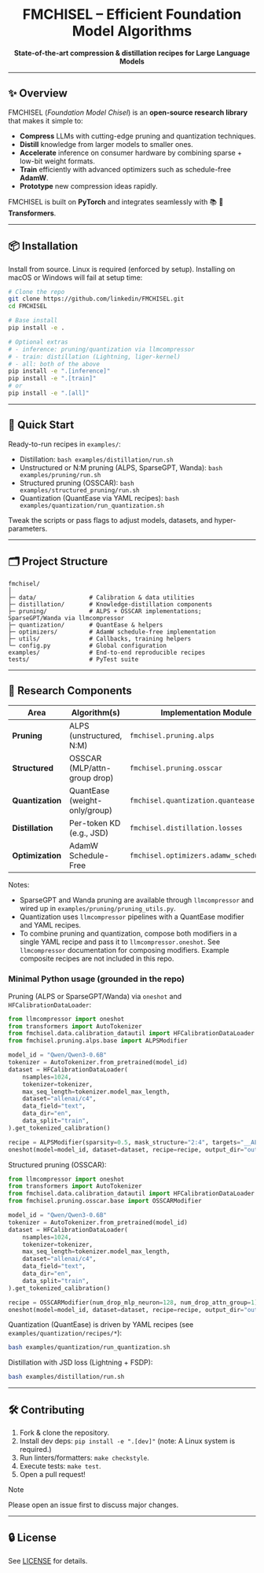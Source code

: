 <!-- PROJECT TITLE & BADGES -->
<h1 align="center">FMCHISEL – Efficient Foundation Model Algorithms</h1>

<p align="center">
  <b>State-of-the-art compression & distillation recipes for Large Language Models</b><br/>
</p>

---

## ✨ Overview

FMCHISEL (_Foundation&nbsp;Model&nbsp;Chisel_) is an **open-source research library** that makes it simple to:

* **Compress** LLMs with cutting-edge pruning and quantization techniques.
* **Distill** knowledge from larger models to smaller ones.
* **Accelerate** inference on consumer hardware by combining sparse + low-bit weight formats.
* **Train** efficiently with advanced optimizers such as schedule-free **AdamW**.
* **Prototype** new compression ideas rapidly.

FMCHISEL is built on **PyTorch** and integrates seamlessly with 📚 **🤗 Transformers**.

---

## 📦 Installation

Install from source. Linux is required (enforced by setup). Installing on macOS or Windows will fail at setup time:

```bash
# Clone the repo
git clone https://github.com/linkedin/FMCHISEL.git
cd FMCHISEL

# Base install
pip install -e .

# Optional extras
# - inference: pruning/quantization via llmcompressor
# - train: distillation (Lightning, liger-kernel)
# - all: both of the above
pip install -e ".[inference]"
pip install -e ".[train]"
# or
pip install -e ".[all]"
```

---

## 🚀 Quick Start

Ready-to-run recipes in `examples/`:

- Distillation: `bash examples/distillation/run.sh`
- Unstructured or N:M pruning (ALPS, SparseGPT, Wanda): `bash examples/pruning/run.sh`
- Structured pruning (OSSCAR): `bash examples/structured_pruning/run.sh`
- Quantization (QuantEase via YAML recipes): `bash examples/quantization/run_quantization.sh`

Tweak the scripts or pass flags to adjust models, datasets, and hyper-parameters.

---

## 🗂️ Project Structure

```
fmchisel/
│
├─ data/               # Calibration & data utilities
├─ distillation/       # Knowledge-distillation components
├─ pruning/            # ALPS + OSSCAR implementations; SparseGPT/Wanda via llmcompressor
├─ quantization/       # QuantEase & helpers
├─ optimizers/         # AdamW schedule-free implementation
├─ utils/              # Callbacks, training helpers
└─ config.py           # Global configuration
examples/              # End-to-end reproducible recipes
tests/                 # PyTest suite
```

---

## 🧪 Research Components

| Area             | Algorithm(s)                  | Implementation Module |
|------------------|-------------------------------|-----------------------|
| **Pruning**      | ALPS (unstructured, N:M)      | `fmchisel.pruning.alps` |
| **Structured**   | OSSCAR (MLP/attn-group drop)  | `fmchisel.pruning.osscar` |
| **Quantization** | QuantEase (weight-only/group) | `fmchisel.quantization.quantease` |
| **Distillation** | Per-token KD (e.g., JSD)      | `fmchisel.distillation.losses` |
| **Optimization** | AdamW Schedule-Free           | `fmchisel.optimizers.adamw_schedulefree` |

Notes:
- SparseGPT and Wanda pruning are available through `llmcompressor` and wired up in `examples/pruning/pruning_utils.py`.
- Quantization uses `llmcompressor` pipelines with a QuantEase modifier and YAML recipes.
 - To combine pruning and quantization, compose both modifiers in a single YAML recipe and pass it to `llmcompressor.oneshot`. See `llmcompressor` documentation for composing modifiers. Example composite recipes are not included in this repo.

### Minimal Python usage (grounded in the repo)

Pruning (ALPS or SparseGPT/Wanda) via `oneshot` and `HFCalibrationDataLoader`:

```python
from llmcompressor import oneshot
from transformers import AutoTokenizer
from fmchisel.data.calibration_datautil import HFCalibrationDataLoader
from fmchisel.pruning.alps.base import ALPSModifier

model_id = "Qwen/Qwen3-0.6B"
tokenizer = AutoTokenizer.from_pretrained(model_id)
dataset = HFCalibrationDataLoader(
    nsamples=1024,
    tokenizer=tokenizer,
    max_seq_length=tokenizer.model_max_length,
    dataset="allenai/c4",
    data_field="text",
    data_dir="en",
    data_split="train",
).get_tokenized_calibration()

recipe = ALPSModifier(sparsity=0.5, mask_structure="2:4", targets="__ALL_PRUNABLE__")
oneshot(model=model_id, dataset=dataset, recipe=recipe, output_dir="out/pruned")
```

Structured pruning (OSSCAR):

```python
from llmcompressor import oneshot
from transformers import AutoTokenizer
from fmchisel.data.calibration_datautil import HFCalibrationDataLoader
from fmchisel.pruning.osscar.base import OSSCARModifier

model_id = "Qwen/Qwen3-0.6B"
tokenizer = AutoTokenizer.from_pretrained(model_id)
dataset = HFCalibrationDataLoader(
    nsamples=1024,
    tokenizer=tokenizer,
    max_seq_length=tokenizer.model_max_length,
    dataset="allenai/c4",
    data_field="text",
    data_dir="en",
    data_split="train",
).get_tokenized_calibration()

recipe = OSSCARModifier(num_drop_mlp_neuron=128, num_drop_attn_group=1)
oneshot(model=model_id, dataset=dataset, recipe=recipe, output_dir="out/structured")
```

Quantization (QuantEase) is driven by YAML recipes (see `examples/quantization/recipes/*`):

```bash
bash examples/quantization/run_quantization.sh
```

Distillation with JSD loss (Lightning + FSDP):

```bash
bash examples/distillation/run.sh
```

---

## 🛠️ Contributing

1. Fork & clone the repository.  
2. Install dev deps: `pip install -e ".[dev]"`  (note: A Linux system is required.)
3. Run linters/formatters: `make checkstyle`.  
4. Execute tests: `make test`.  
5. Open a pull request!

> [!NOTE]
> Please open an issue first to discuss major changes.

---

## 🔒 License

See [LICENSE](LICENSE) for details.
